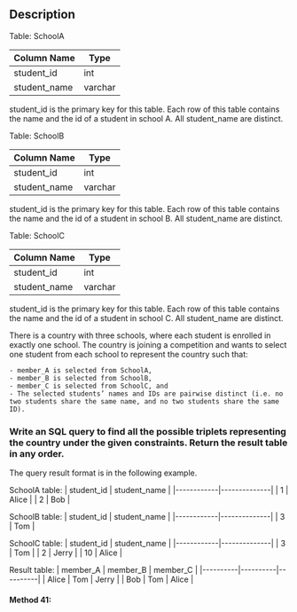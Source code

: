 ## Description

Table: SchoolA

| Column Name  | Type    |
| ------------ | ------- |
| student_id   | int     |
| student_name | varchar |

student_id is the primary key for this table.
Each row of this table contains the name and the id of a student in school A.
All student_name are distinct.

Table: SchoolB

| Column Name  | Type    |
| ------------ | ------- |
| student_id   | int     |
| student_name | varchar |

student_id is the primary key for this table.
Each row of this table contains the name and the id of a student in school B.
All student_name are distinct.

Table: SchoolC

| Column Name  | Type    |
| ------------ | ------- |
| student_id   | int     |
| student_name | varchar |

student_id is the primary key for this table.
Each row of this table contains the name and the id of a student in school C.
All student_name are distinct.

There is a country with three schools, where each student is enrolled in exactly one school. The country is joining a competition and wants to select one student from each school to represent the country such that:

    - member_A is selected from SchoolA,
    - member_B is selected from SchoolB,
    - member_C is selected from SchoolC, and
    - The selected students’ names and IDs are pairwise distinct (i.e. no two students share the same name, and no two students share the same ID).

### Write an SQL query to find all the possible triplets representing the country under the given constraints. Return the result table in any order.

The query result format is in the following example.

SchoolA table:
| student_id | student_name |
|------------|--------------|
| 1 | Alice |
| 2 | Bob |

SchoolB table:
| student_id | student_name |
|------------|--------------|
| 3 | Tom |

SchoolC table:
| student_id | student_name |
|------------|--------------|
| 3 | Tom |
| 2 | Jerry |
| 10 | Alice |

Result table:
| member_A | member_B | member_C |
|----------|----------|----------|
| Alice | Tom | Jerry |
| Bob | Tom | Alice |

#### Method 41:

```sql

```
